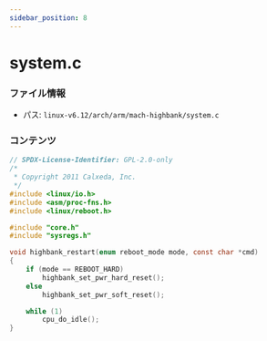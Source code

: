 ```yaml
---
sidebar_position: 8
---
```

# system.c

### ファイル情報

- パス: `linux-v6.12/arch/arm/mach-highbank/system.c`

### コンテンツ

```c
// SPDX-License-Identifier: GPL-2.0-only
/*
 * Copyright 2011 Calxeda, Inc.
 */
#include <linux/io.h>
#include <asm/proc-fns.h>
#include <linux/reboot.h>

#include "core.h"
#include "sysregs.h"

void highbank_restart(enum reboot_mode mode, const char *cmd)
{
	if (mode == REBOOT_HARD)
		highbank_set_pwr_hard_reset();
	else
		highbank_set_pwr_soft_reset();

	while (1)
		cpu_do_idle();
}


```
